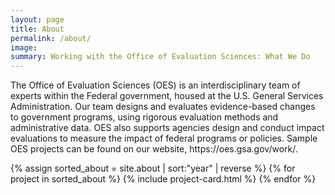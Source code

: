 ```yaml
---
layout: page
title: About
permalink: /about/
image:
summary: Working with the Office of Evaluation Sciences: What We Do 
---
```


<p>The Office of Evaluation Sciences (OES) is an interdisciplinary team of experts within the Federal government, housed at the U.S. General Services Administration. Our team designs and evaluates evidence-based changes to government programs, using rigorous evaluation methods and administrative data. OES also supports agencies design and conduct impact evaluations to measure the impact of federal programs or policies. Sample OES projects can be found on our website, https://oes.gsa.gov/work/. </p>


<div class="margin-top-4">
  <div class="grid-row grid-gap">
    {% assign sorted_about = site.about | sort:"year" | reverse %}
    {% for project in sorted_about %}
      {% include project-card.html %}
    {% endfor %}
  </div>
</div>
